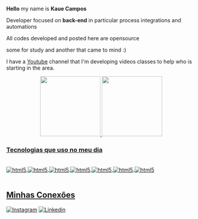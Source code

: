

**Hello** my name is **Kaue Campos**

Developer focused on **back-end** in particular process integrations and automations

All codes developed and posted here are opensource

some for study and another that came to mind :)

I have a [Youtube](https://www.youtube.com/channel/UCLDEBHV5LWCh88KwStsWbCw) channel that I'm developing videos classes to help who is starting in the area.
  


<div align="center">
  <a href="https://github.com/KaueCampos">
  <img height="160em" src="https://github-readme-stats.vercel.app/api?username=KaueCampos&show_icons=true&theme=cobalt&include_all_commits=true&count_private=true"/>
  <img height="160em" src="https://github-readme-stats.vercel.app/api/top-langs/?username=KaueCampos&layout=compact&langs_count=7&theme=cobalt"/>
</div>

### Tecnologias que uso no meu dia
<div style="display: inline_block"> <br/>
    <img align="center" alt="html5" 
    src="https://img.shields.io/badge/JavaScript-F7DF1E?style=for-the-badge&logo=javascript&logoColor=black"/>
    <img align="center" alt="html5" 
    src="https://img.shields.io/badge/Node.js-43853D?style=for-the-badge&logo=node.js&logoColor=white"/>
    <img align="center" alt="html5" 
    src="https://img.shields.io/badge/TypeScript-007ACC?style=for-the-badge&logo=typescript&logoColor=white"/>  
    <img align="center" alt="html5"    
    src="https://img.shields.io/badge/react-%2320232a.svg?style=for-the-badge&logo=react&logoColor=%2361DAFB"/>  
    <img align="center" alt="html5" 
    src="https://img.shields.io/badge/Python-14354C?style=for-the-badge&logo=python&logoColor=white"/>  
    <img align="center" alt="html5" 
    src="https://img.shields.io/badge/Django-092E20?style=for-the-badge&logo=django&logoColor=white"/> 
    <img align="center" alt="html5" 
    src="https://img.shields.io/badge/Go-00ADD8?style=for-the-badge&logo=go&logoColor=white"/>   
  
    
  
  
  
</div><br/>


## Minhas Conexões

[![Instagram](https://img.shields.io/badge/Instagram-E4405F?style=for-the-badge&logo=instagram&logoColor=white
)](https://www.instagram.com/kaue.oliveira__/)
[![Linkedin](https://img.shields.io/badge/LinkedIn-0077B5?style=for-the-badge&logo=linkedin&logoColor=white
)](https://www.linkedin.com/in/kauecampos-/)
  

  



